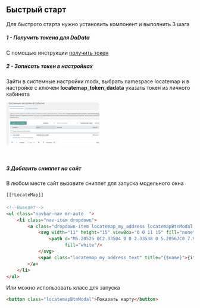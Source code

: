## Быстрый старт

Для быстрого старта нужно установить компонент и выполнить 3 шага

##### 1 - Получить токена для DaData

С помощью инструкции [получить токен](#functions-token_dadata)

##### 2 - Записать токен в настройках

Зайти в системные настройки modx, выбрать namespace locatemap и в настройке с ключем **locatemap_token_dadata** указать токен из личного кабинета

 <a href="images/manual.png" data-fancybox="all">
    <img src="images/manual.png" alt="" style="margin-bottom:30px;max-width: 250px;">
</a>

##### 3 Добавить сниппет на сайт

В любом месте сайт вызовите сниппет для запуска модельного окна

```html
[[!LocateMap]]

<!--Выведет-->
<ul class="navbar-nav mr-auto  ">
    <li class="nav-item dropdown">
        <a class="dropdown-item locatemap_my_address locatemapBtnModal " href="#">
            <svg width="11" height="15" viewBox="0 0 11 15" fill="none" xmlns="http://www.w3.org/2000/svg">
                <path d="M5.20525 0C2.33504 0 0 2.33538 0 5.20567C0 7.96856 4.72282 14.4237 4.92391 14.697L5.11159 14.9524C5.13353 14.9824 5.16848 15 5.20525 15C5.24259 15 5.27731 14.9824 5.29949 14.9524L5.48705 14.697C5.68826 14.4237 10.411 7.96856 10.411 5.20567C10.411 2.33538 8.07554 0 5.20525 0ZM5.20525 3.34101C6.23366 3.34101 7.06991 4.1773 7.06991 5.20567C7.06991 6.2335 6.23362 7.07033 5.20525 7.07033C4.17745 7.07033 3.34059 6.2335 3.34059 5.20567C3.34059 4.1773 4.17742 3.34101 5.20525 3.34101Z"
                      fill="white"/>
            </svg>
            <span class="locatemap_my_address_text" title="{$name}">{if $known}{$name}{else}Укажите адрес доставки{/if}</span>
        </a>
    </li>
</ul>

```

Или можно использовать класс для запуска

```html
<button class="locatemapBtnModal">Показать карту</button>
```
